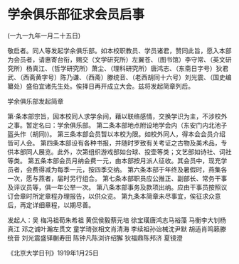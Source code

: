 # 学余俱乐部征求会员启事

(一九一九年一月二十五日)

敬启者。同人等发起学余俱乐部。如本校职教员、学员诸君，赞同此旨，愿入本部为会员者，请惠寄台衔，赐交（文学研究所）左翼苍、（图书馆）李守常、（英文研究所）杨真江、（哲学研究所）萧尘、（理科研究所）唐鸿志、（东斋日字号）狄君武、（西斋黄字号）陈乃谦、（西斋）滕统音、（老西胡同十六号）刘光震、（国史编纂处）盛伯宜诸先生处。俟择日再开成立大会。兹将发起简章列后。

学余俱乐部发起简章

第·条本部宗旨，因本校同人求学余间，藉以联络感情，交换学识为主，不涉校外之事。暂定名曰：学余俱乐部。
第二条本部地点附设地学会内（东安门内北池子盔头作（胡同))。
第三条本部会员暂以本校为限。如校外同人，得本会会员介绍皆可人会。
第四条本部设有各种书报，并随时罗致有关考证之古物及美术品，专供本部同人展览。此外，次第组织游戏部如台球、投壶等类；文艺部如诗社、词社等类。
第五条本部会员月纳会费一元，由本部按月派人征收。其会员中，现充学员者，会费得减为每季一元，按四季交纳。
第六条本部于年终及暑假时，燕集各一次，愿与燕者，届时另行组合。
第七条本部职员应公推正、副部长、常务干事及评议员等，俱一年公举一次。
第八条本部事务及款项出纳。应由干事员按照议订会章时所定章程办理报告，以供众览。
第九条本简章未尽事宜，俟征求众意后，再定详细章程，以期尽善。

发起人：吴  梅冯祖荀朱希祖
黄侃侯毅蔡元培
徐宝璜唐鸿志马裕藻
马衡李大钊杨真江
邓之诚叶瀚左贯文
童学琦张相文肖清海
李续祖孙诒械沈尹默
胡适肖鸣籁滕统音
刘光震盛铎蒯寿田
陈钟凡陈浏许绍獬
狄福鼎陈邦济  夏镜澄

《北京大学日刊》1919年1月25日

